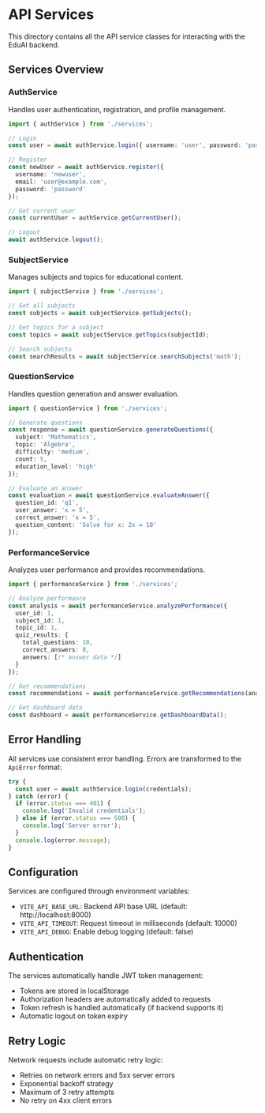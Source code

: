 # API Services

This directory contains all the API service classes for interacting with the EduAI backend.

## Services Overview

### AuthService
Handles user authentication, registration, and profile management.

```typescript
import { authService } from './services';

// Login
const user = await authService.login({ username: 'user', password: 'pass' });

// Register
const newUser = await authService.register({ 
  username: 'newuser', 
  email: 'user@example.com', 
  password: 'password' 
});

// Get current user
const currentUser = authService.getCurrentUser();

// Logout
await authService.logout();
```

### SubjectService
Manages subjects and topics for educational content.

```typescript
import { subjectService } from './services';

// Get all subjects
const subjects = await subjectService.getSubjects();

// Get topics for a subject
const topics = await subjectService.getTopics(subjectId);

// Search subjects
const searchResults = await subjectService.searchSubjects('math');
```

### QuestionService
Handles question generation and answer evaluation.

```typescript
import { questionService } from './services';

// Generate questions
const response = await questionService.generateQuestions({
  subject: 'Mathematics',
  topic: 'Algebra',
  difficulty: 'medium',
  count: 5,
  education_level: 'high'
});

// Evaluate an answer
const evaluation = await questionService.evaluateAnswer({
  question_id: 'q1',
  user_answer: 'x = 5',
  correct_answer: 'x = 5',
  question_content: 'Solve for x: 2x = 10'
});
```

### PerformanceService
Analyzes user performance and provides recommendations.

```typescript
import { performanceService } from './services';

// Analyze performance
const analysis = await performanceService.analyzePerformance({
  user_id: 1,
  subject_id: 1,
  topic_id: 1,
  quiz_results: {
    total_questions: 10,
    correct_answers: 8,
    answers: [/* answer data */]
  }
});

// Get recommendations
const recommendations = await performanceService.getRecommendations(analysisId);

// Get dashboard data
const dashboard = await performanceService.getDashboardData();
```

## Error Handling

All services use consistent error handling. Errors are transformed to the `ApiError` format:

```typescript
try {
  const user = await authService.login(credentials);
} catch (error) {
  if (error.status === 401) {
    console.log('Invalid credentials');
  } else if (error.status === 500) {
    console.log('Server error');
  }
  console.log(error.message);
}
```

## Configuration

Services are configured through environment variables:

- `VITE_API_BASE_URL`: Backend API base URL (default: http://localhost:8000)
- `VITE_API_TIMEOUT`: Request timeout in milliseconds (default: 10000)
- `VITE_API_DEBUG`: Enable debug logging (default: false)

## Authentication

The services automatically handle JWT token management:

- Tokens are stored in localStorage
- Authorization headers are automatically added to requests
- Token refresh is handled automatically (if backend supports it)
- Automatic logout on token expiry

## Retry Logic

Network requests include automatic retry logic:

- Retries on network errors and 5xx server errors
- Exponential backoff strategy
- Maximum of 3 retry attempts
- No retry on 4xx client errors